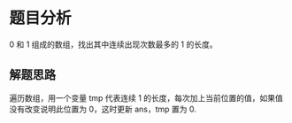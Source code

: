 # 题目分析

0 和 1 组成的数组，找出其中连续出现次数最多的 1 的长度。

## 解题思路

遍历数组，用一个变量 tmp 代表连续 1 的长度，每次加上当前位置的值，如果值没有改变说明此位置为 0，这时更新 ans，tmp 置为 0.
